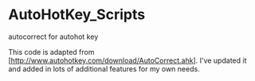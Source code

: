# AutoHotKey_Scripts
autocorrect for autohot key

This code is adapted from [http://www.autohotkey.com/download/AutoCorrect.ahk]. I've updated it and added in lots of additional features for my own needs.
